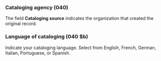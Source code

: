### Cataloging agency (040)

The field **Cataloging source** indicates the organization that created the original record.

### Language of cataloging (040 $b)

Indicate your cataloging language. Select from English, French, German, Italian, Portuguese, or Spanish. 
